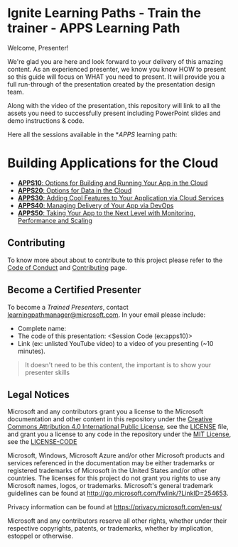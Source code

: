 # Ignite Learning Paths - Train the trainer - APPS Learning Path

Welcome, Presenter!

We're glad you are here and look forward to your delivery of this amazing content. As an experienced presenter, we know you know HOW to present so this guide will focus on WHAT you need to present. It will provide you a full run-through of the presentation created by the presentation design team.

Along with the video of the presentation, this repository will link to all the assets you need to successfully present including PowerPoint slides and demo instructions & code.

Here all the sessions available in the **APPS* learning path:

# Building Applications for the Cloud

- [**APPS10**: Options for Building and Running Your App in the Cloud](./apps10/README.md)
- [**APPS20**: Options for Data in the Cloud](./apps20/README.md)
- [**APPS30**: Adding Cool Features to Your Application via Cloud Services  ](./apps30/README.md)
- [**APPS40**: Managing Delivery of Your App via DevOps](./apps40/README.md)
- [**APPS50**: Taking Your App to the Next Level with Monitoring, Performance and Scaling](./apps50/README.md)

## Contributing

To know more about about to contribute to this project please refer to the [Code of Conduct](CODE_OF_CONDUCT.md) and [Contributing](CONTRIBUTING.md) page.

## Become a Certified Presenter

To become a *Trained Presenters*, contact [learningpathmanager@microsoft.com](mailto:learningpathmanager@microsoft.com). In your email please include:

- Complete name:
- The code of this presentation: \<Session Code (ex:apps10)\>
- Link (ex: unlisted YouTube video) to a video of you presenting (~10 minutes). 

> It doesn't need to be this content, the important is to show your presenter skills

## Legal Notices

Microsoft and any contributors grant you a license to the Microsoft documentation and other content
in this repository under the [Creative Commons Attribution 4.0 International Public License](https://creativecommons.org/licenses/by/4.0/legalcode),
see the [LICENSE](LICENSE) file, and grant you a license to any code in the repository under the [MIT License](https://opensource.org/licenses/MIT), see the [LICENSE-CODE](LICENSE-CODE)

Microsoft, Windows, Microsoft Azure and/or other Microsoft products and services referenced in the documentation
may be either trademarks or registered trademarks of Microsoft in the United States and/or other countries.
The licenses for this project do not grant you rights to use any Microsoft names, logos, or trademarks.
Microsoft's general trademark guidelines can be found at http://go.microsoft.com/fwlink/?LinkID=254653.

Privacy information can be found at https://privacy.microsoft.com/en-us/

Microsoft and any contributors reserve all other rights, whether under their respective copyrights, patents,
or trademarks, whether by implication, estoppel or otherwise.
